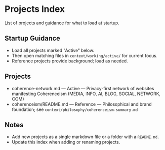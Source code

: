 # Projects Index

List of projects and guidance for what to load at startup.

## Startup Guidance
- Load all projects marked "Active" below.
- Then open matching files in `context/working/active/` for current focus.
- Reference projects provide background; load as needed.

## Projects

- coherence-network.md — Active — Privacy-first network of websites manifesting Coherenceism (MEDIA, INFO, AI, BLOG, SOCIAL, NETWORK, COM)
- coherenceism/README.md — Reference — Philosophical and brand foundation; see `context/philosophy/coherenceism-summary.md`

## Notes
- Add new projects as a single markdown file or a folder with a `README.md`.
- Update this index when adding or renaming projects.
